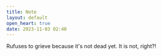 ```yaml
---
title: Note
layout: default
open_heart: true
date: 2023-11-03 02:40
---
```


Rufuses to grieve because it's not dead yet. It is not, right?!
